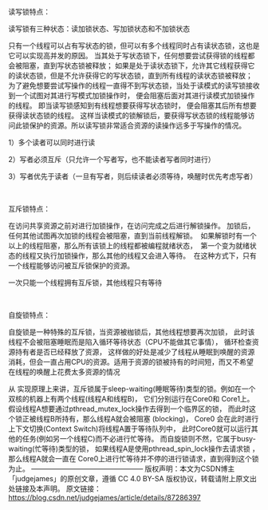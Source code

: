 读写锁特点：

读写锁有三种状态：读加锁状态、写加锁状态和不加锁状态 

只有一个线程可以占有写状态的锁，但可以有多个线程同时占有读状态锁，这也是它可以实现高并发的原因。
当其处于写状态锁下，任何想要尝试获得锁的线程都会被阻塞，直到写状态锁被释放；
如果是处于读状态锁下，允许其它线程获得它的读状态锁，但是不允许获得它的写状态锁，直到所有线程的读状态锁被释放；
为了避免想要尝试写操作的线程一直得不到写状态锁，当处于读模式的读写锁接收到一个试图对其进行写模式加锁操作时，
便会阻塞后面对其进行读模式加锁操作的线程。 即当读写锁感知到有线程想要获得写状态锁时，
便会阻塞其后所有想要获得读状态锁的线程。
这样当读模式的锁解锁后，要获得写状态锁的线程能够访问此锁保护的资源。所以读写锁非常适合资源的读操作远多于写操作的情况。

1）多个读者可以同时进行读

2）写者必须互斥（只允许一个写者写，也不能读者写者同时进行）

3）写者优先于读者（一旦有写者，则后续读者必须等待，唤醒时优先考虑写者）

 

互斥锁特点：

在访问共享资源之前对进行加锁操作，在访问完成之后进行解锁操作。 加锁后，
任何其他试图再次加锁的线程会被阻塞，直到当前线程解锁。
 如果解锁时有一个以上的线程阻塞，那么所有该锁上的线程都被编程就绪状态，
 第一个变为就绪状态的线程又执行加锁操作，那么其他的线程又会进入等待。
 在这种方式下，只有一个线程能够访问被互斥锁保护的资源。

一次只能一个线程拥有互斥锁，其他线程只有等待

 

自旋锁特点：

自旋锁是一种特殊的互斥锁，当资源被枷锁后，其他线程想要再次加锁，
此时该线程不会被阻塞睡眠而是陷入循环等待状态（CPU不能做其它事情），
循环检查资源持有者是否已经释放了资源，
这样做的好处是减少了线程从睡眠到唤醒的资源消耗，但会一直占用CPU的资源。适用于资源的锁被持有的时间短，而又不希望在线程的唤醒上花费太多资源的情况

从 实现原理上来讲，互斥锁属于sleep-waiting(睡眠等待)类型的锁。例如在一个双核的机器上有两个线程(线程A和线程B)，
它们分别运行在Core0和 Core1上。假设线程A想要通过pthread_mutex_lock操作去得到一个临界区的锁，
而此时这个锁正被线程B所持有，那么线程A就会被阻塞 (blocking)，
Core0 会在此时进行上下文切换(Context Switch)将线程A置于等待队列中，
此时Core0就可以运行其他的任务(例如另一个线程C)而不必进行忙等待。
而自旋锁则不然，它属于busy-waiting(忙等待)类型的锁，
如果线程A是使用pthread_spin_lock操作去请求锁
，那么线程A就会一直在 Core0上进行忙等待并不停的进行锁请求，直到得到这个锁为止。
————————————————
版权声明：本文为CSDN博主「judgejames」的原创文章，遵循 CC 4.0 BY-SA 版权协议，转载请附上原文出处链接及本声明。
原文链接：https://blog.csdn.net/judgejames/article/details/87286397